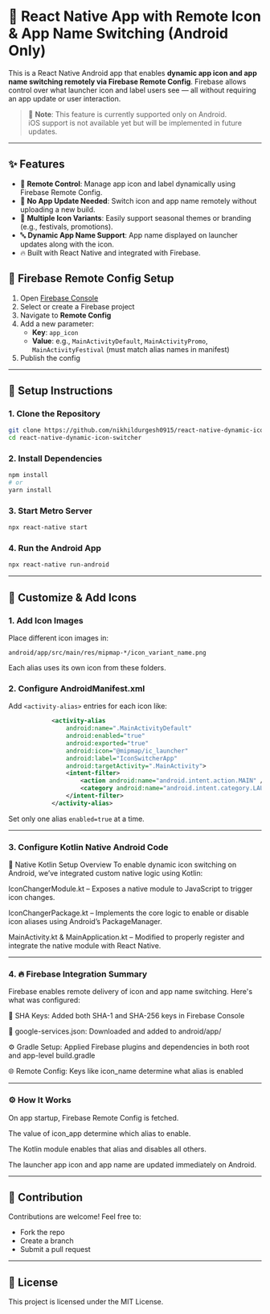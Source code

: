 # 🔄 React Native App with Remote Icon & App Name Switching (Android Only)

This is a React Native Android app that enables **dynamic app icon and app name switching remotely via Firebase Remote Config**. Firebase allows control over what launcher icon and label users see — all without requiring an app update or user interaction.

> 📌 **Note**: This feature is currently supported only on Android.  
> iOS support is not available yet but will be implemented in future updates.

---

## ✨ Features

- 🔧 **Remote Control**: Manage app icon and label dynamically using Firebase Remote Config.
- 🚀 **No App Update Needed**: Switch icon and app name remotely without uploading a new build.
- 🎨 **Multiple Icon Variants**: Easily support seasonal themes or branding (e.g., festivals, promotions).
- 🔤 **Dynamic App Name Support**: App name displayed on launcher updates along with the icon.
- 🔥 Built with React Native and integrated with Firebase.


## 🔧 Firebase Remote Config Setup

1. Open [Firebase Console](https://console.firebase.google.com/)
2. Select or create a Firebase project
3. Navigate to **Remote Config**
4. Add a new parameter:
   - **Key**: `app_icon`
   - **Value**: e.g., `MainActivityDefault`, `MainActivityPromo`, `MainActivityFestival` (must match alias names in manifest)
5. Publish the config
---

## 📖 Setup Instructions

### 1. Clone the Repository

```bash
git clone https://github.com/nikhildurgesh0915/react-native-dynamic-icon-switcher.git
cd react-native-dynamic-icon-switcher
```

### 2. Install Dependencies

```bash
npm install
# or
yarn install
```

### 3. Start Metro Server

```bash
npx react-native start
```

### 4. Run the Android App

```bash
npx react-native run-android
```

---

## 🧪 Customize & Add Icons

### 1. Add Icon Images

Place different icon images in:

```
android/app/src/main/res/mipmap-*/icon_variant_name.png
```

Each alias uses its own icon from these folders.

### 2. Configure AndroidManifest.xml

Add `<activity-alias>` entries for each icon like:

```xml
            <activity-alias
                android:name=".MainActivityDefault"
                android:enabled="true"
                android:exported="true"
                android:icon="@mipmap/ic_launcher"
                android:label="IconSwitcherApp"
                android:targetActivity=".MainActivity">
                <intent-filter>
                    <action android:name="android.intent.action.MAIN" />
                    <category android:name="android.intent.category.LAUNCHER" />
                </intent-filter>
            </activity-alias>
```

Set only one alias `enabled=true` at a time.

---

### 3. Configure Kotlin Native Android Code
🧩 Native Kotlin Setup Overview
To enable dynamic icon switching on Android, we’ve integrated custom native logic using Kotlin:

IconChangerModule.kt – Exposes a native module to JavaScript to trigger icon changes.

IconChangerPackage.kt – Implements the core logic to enable or disable icon aliases using Android’s PackageManager.

MainActivity.kt & MainApplication.kt – Modified to properly register and integrate the native module with React Native.

---


### 4. 🔥 Firebase Integration Summary
Firebase enables remote delivery of icon and app name switching. Here's what was configured:

🔐 SHA Keys: Added both SHA-1 and SHA-256 keys in Firebase Console

📁 google-services.json: Downloaded and added to android/app/

⚙️ Gradle Setup: Applied Firebase plugins and dependencies in both root and app-level build.gradle

🌐 Remote Config: Keys like icon_name determine what alias is enabled



---

### ⚙️ How It Works
On app startup, Firebase Remote Config is fetched.

The value of icon_app determine which alias to enable.

The Kotlin module enables that alias and disables all others.

The launcher app icon and app name are updated immediately on Android.

---

## 🤝 Contribution

Contributions are welcome! Feel free to:
- Fork the repo
- Create a branch
- Submit a pull request

---

## 📜 License

This project is licensed under the MIT License.
